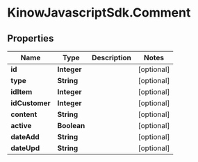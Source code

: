 # KinowJavascriptSdk.Comment

## Properties
Name | Type | Description | Notes
------------ | ------------- | ------------- | -------------
**id** | **Integer** |  | [optional] 
**type** | **String** |  | [optional] 
**idItem** | **Integer** |  | [optional] 
**idCustomer** | **Integer** |  | [optional] 
**content** | **String** |  | [optional] 
**active** | **Boolean** |  | [optional] 
**dateAdd** | **String** |  | [optional] 
**dateUpd** | **String** |  | [optional] 


